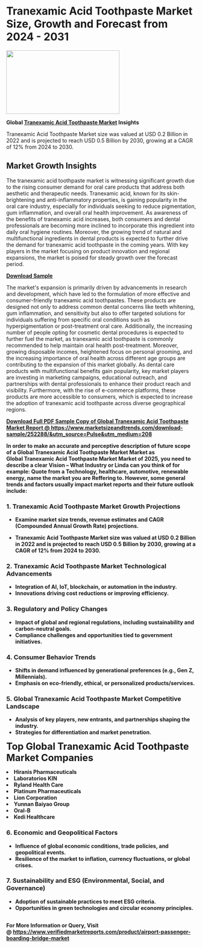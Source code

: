 <H1>Tranexamic Acid Toothpaste Market Size, Growth and Forecast from 2024 - 2031</H1><img class="aligncenter size-medium wp-image-584254" src="https://thirdeyenews.in/wp-content/uploads/2024/09/Global-Market-Research-300x168.jpeg" alt="" width="300" height="168" /><p><strong>Global&nbsp;<a href="https://www.marketsizeandtrends.com/download-sample/252288/&amp;utm_source=Pulse&amp;utm_medium=208">Tranexamic Acid Toothpaste Market</a> Insights</strong></p><p>Tranexamic Acid Toothpaste Market size was valued at USD 0.2 Billion in 2022 and is projected to reach USD 0.5 Billion by 2030, growing at a CAGR of 12% from 2024 to 2030.</p><p><h2>Market Growth Insights</h2> <p>The tranexamic acid toothpaste market is witnessing significant growth due to the rising consumer demand for oral care products that address both aesthetic and therapeutic needs. Tranexamic acid, known for its skin-brightening and anti-inflammatory properties, is gaining popularity in the oral care industry, especially for individuals seeking to reduce pigmentation, gum inflammation, and overall oral health improvement. As awareness of the benefits of tranexamic acid increases, both consumers and dental professionals are becoming more inclined to incorporate this ingredient into daily oral hygiene routines. Moreover, the growing trend of natural and multifunctional ingredients in dental products is expected to further drive the demand for tranexamic acid toothpaste in the coming years. With key players in the market focusing on product innovation and regional expansions, the market is poised for steady growth over the forecast period.</p> <p><strong><a href="#">Download Sample</a></strong></p> <p>The market's expansion is primarily driven by advancements in research and development, which have led to the formulation of more effective and consumer-friendly tranexamic acid toothpastes. These products are designed not only to address common dental concerns like teeth whitening, gum inflammation, and sensitivity but also to offer targeted solutions for individuals suffering from specific oral conditions such as hyperpigmentation or post-treatment oral care. Additionally, the increasing number of people opting for cosmetic dental procedures is expected to further fuel the market, as tranexamic acid toothpaste is commonly recommended to help maintain oral health post-treatment. Moreover, growing disposable incomes, heightened focus on personal grooming, and the increasing importance of oral health across different age groups are contributing to the expansion of this market globally. As dental care products with multifunctional benefits gain popularity, key market players are investing in marketing campaigns, educational outreach, and partnerships with dental professionals to enhance their product reach and visibility. Furthermore, with the rise of e-commerce platforms, these products are more accessible to consumers, which is expected to increase the adoption of tranexamic acid toothpaste across diverse geographical regions. <p><strong><a href="#"></p><p><span class=""><strong>Download Full PDF Sample Copy of Global Tranexamic Acid Toothpaste Market Report</strong> @ <a href="https://www.marketsizeandtrends.com/download-sample/252288/&amp;utm_source=Pulse&amp;utm_medium=208" target="_blank">https://www.marketsizeandtrends.com/download-sample/252288/&amp;utm_source=Pulse&amp;utm_medium=208</a></span></p><p>In order to make an accurate and perceptive description of future scope of a Global&nbsp;Tranexamic Acid Toothpaste Market Market as Global&nbsp;Tranexamic Acid Toothpaste Market Market of 2025, you need to describe a clear Vision &ndash; What Industry or Linda can you think of for example: Quote from a Technology, healthcare, automotive, renewable energy, name the market you are Reffering to. However, some general trends and factors usually impact market reports and their future outlook include:</p><h3>1.&nbsp;<strong>Tranexamic Acid Toothpaste Market Growth Projections</strong></h3><ul><li>Examine market size trends, revenue estimates and CAGR (Compounded Annual Growth Rate) projections.</li><li><p>Tranexamic Acid Toothpaste Market size was valued at USD 0.2 Billion in 2022 and is projected to reach USD 0.5 Billion by 2030, growing at a CAGR of 12% from 2024 to 2030.</p></li></ul><h3>2.&nbsp;<strong>Tranexamic Acid Toothpaste Market Technological Advancements</strong></h3><ul><li>Integration of AI, IoT, blockchain, or automation in the industry.</li><li>Innovations driving cost reductions or improving efficiency.</li></ul><h3>3.&nbsp;<strong>Regulatory and Policy Changes</strong></h3><ul><li>Impact of global and regional regulations, including sustainability and carbon-neutral goals.</li><li>Compliance challenges and opportunities tied to government initiatives.</li></ul><h3>4.&nbsp;<strong>Consumer Behavior Trends</strong></h3><ul><li>Shifts in demand influenced by generational preferences (e.g., Gen Z, Millennials).</li><li>Emphasis on eco-friendly, ethical, or personalized products/services.</li></ul><h3>5.&nbsp;<strong>Global Tranexamic Acid Toothpaste Market Competitive Landscape</strong></h3><ul><li>Analysis of key players, new entrants, and partnerships shaping the industry.</li><li>Strategies for differentiation and market penetration.</li></ul><p data-pm-slice="1 1 []"><span style="color: inherit; font-family: inherit; font-size: 25px;">Top Global Tranexamic Acid Toothpaste Market Companies</span></p><div class="" data-test-id=""><p><li>Hiranis Pharmaceuticals</li><li> Laboratorios KIN</li><li> Ryland Health Care</li><li> Platinum Pharmaceuticals</li><li> Lion Corporation</li><li> Yunnan Baiyao Group</li><li> Oral-B</li><li> Kedi Healthcare</li></p></div><h3>6.&nbsp;<strong>Economic and Geopolitical Factors</strong></h3><ul><li>Influence of global economic conditions, trade policies, and geopolitical events.</li><li>Resilience of the market to inflation, currency fluctuations, or global crises.</li></ul><h3>7.&nbsp;<strong>Sustainability and ESG (Environmental, Social, and Governance)</strong></h3><ul><li>Adoption of sustainable practices to meet ESG criteria.</li><li>Opportunities in green technologies and circular economy principles.</li></ul><h2><strong style="font-size: 14px;">For More Information or Query, Visit @&nbsp;</strong><a style="background-color: #ffffff; font-size: 14px;" href="https://www.marketsizeandtrends.com/report/tranexamic-acid-toothpaste-market/" target="_blank">https://www.verifiedmarketreports.com/product/airport-passenger-boarding-bridge-market</a></h2>
